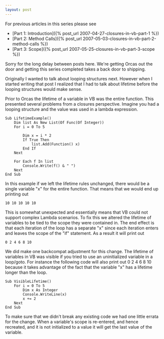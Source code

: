 ```yaml
---
layout: post
---
```

For previous articles in this series please see

  * [Part 1: Introduction]({% post_url 2007-04-27-closures-in-vb-part-1 %})
  * [Part 2: Method Calls]({% post_url 2007-05-03-closures-in-vb-part-2-method-calls %})
  * [Part 3: Scope]({% post_url 2007-05-25-closures-in-vb-part-3-scope %})

Sorry for the long delay between posts here.  We're getting Orcas out the door and getting this series completed takes a back door to shipping.

Originally I wanted to talk about looping structures next.  However when I started writing that post I realized that I had to talk about lifetime before the looping structures would make sense.  

Prior to Orcas the lifetime of a variable in VB was the entire function.  This presented several problems from a closures perspective.  Imagine you had a looping structure and the value was used in a lambda expression.  

``` vbnet
Sub LifetimeExample()
    Dim list As New List(Of Func(Of Integer))
    For i = 0 To 5

        Dim x = i * 2
        If True Then
            list.Add(Function() x)
        End If
    Next

    For Each f In list
        Console.Write(f() & " ")
    Next
End Sub
```

In this example if we left the lifetime rules unchanged, there would be a single variable "x" for the entire function.  That means that we would end up printing out

    10 10 10 10 10

This is somewhat unexpected and essentially means that VB could not support complex Lambda scenarios.  To fix this we altered the lifetime of variables to be tied to the scope they were contained in.  The end effect is that each iteration of the loop has a separate "x" since each iteration enters and leaves the scope of the "if" statement.  As a result it will print out

    0 2 4 6 8 10

We did make one backcompat adjustment for this change.  The lifetime of variables in VB was visible if you tried to use an uninitialized variable in a loop/goto.  For instance the following code will also print out 0 2 4 6 8 10 because it takes advantage of the fact that the variable "x" has a lifetime longer than the loop.

``` vbnet
Sub VisibleLifetime()
    For i = 0 To 5
        Dim x As Integer
        Console.WriteLine(x)
        x += 2
    Next
End Sub
```

To make sure that we didn't break any existing code we had one little errata for the change.  When a variable's scope is re-entered, and hence recreated, and it is not initialized to a value it will get the last value of the variable.

